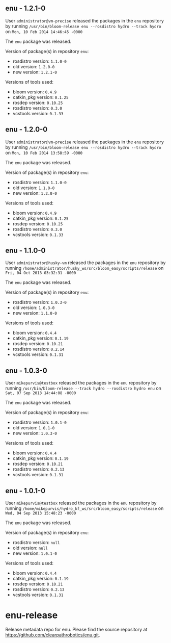 ## enu - 1.2.1-0

User `administrator@vm-precise` released the packages in the `enu` repository by running `/usr/bin/bloom-release enu --rosdistro hydro --track hydro` on `Mon, 10 Feb 2014 14:46:45 -0000`

The `enu` package was released.

Version of package(s) in repository `enu`:
- rosdistro version: `1.1.0-0`
- old version: `1.2.0-0`
- new version: `1.2.1-0`

Versions of tools used:
- bloom version: `0.4.9`
- catkin_pkg version: `0.1.25`
- rosdep version: `0.10.25`
- rosdistro version: `0.3.0`
- vcstools version: `0.1.33`


## enu - 1.2.0-0

User `administrator@vm-precise` released the packages in the `enu` repository by running `/usr/bin/bloom-release enu --rosdistro hydro --track hydro` on `Mon, 10 Feb 2014 13:58:59 -0000`

The `enu` package was released.

Version of package(s) in repository `enu`:
- rosdistro version: `1.1.0-0`
- old version: `1.1.0-0`
- new version: `1.2.0-0`

Versions of tools used:
- bloom version: `0.4.9`
- catkin_pkg version: `0.1.25`
- rosdep version: `0.10.25`
- rosdistro version: `0.3.0`
- vcstools version: `0.1.33`


## enu - 1.1.0-0

User `administrator@husky-vm` released the packages in the `enu` repository by running `/home/administrator/husky_ws/src/bloom_easy/scripts/release` on `Fri, 04 Oct 2013 03:32:31 -0000`

The `enu` package was released.

Version of package(s) in repository `enu`:
- rosdistro version: `1.0.3-0`
- old version: `1.0.3-0`
- new version: `1.1.0-0`

Versions of tools used:
- bloom version: `0.4.4`
- catkin_pkg version: `0.1.19`
- rosdep version: `0.10.21`
- rosdistro version: `0.2.14`
- vcstools version: `0.1.31`


## enu - 1.0.3-0

User `mikepurvis@testbox` released the packages in the `enu` repository by running `/usr/bin/bloom-release --track hydro --rosdistro hydro enu` on `Sat, 07 Sep 2013 14:44:08 -0000`

The `enu` package was released.

Version of package(s) in repository `enu`:
- rosdistro version: `1.0.1-0`
- old version: `1.0.1-0`
- new version: `1.0.3-0`

Versions of tools used:
- bloom version: `0.4.4`
- catkin_pkg version: `0.1.19`
- rosdep version: `0.10.21`
- rosdistro version: `0.2.13`
- vcstools version: `0.1.31`


## enu - 1.0.1-0

User `mikepurvis@testbox` released the packages in the `enu` repository by running `/home/mikepurvis/hydro_kf_ws/src/bloom_easy/scripts/release` on `Wed, 04 Sep 2013 15:48:23 -0000`

The `enu` package was released.

Version of package(s) in repository `enu`:
- rosdistro version: `null`
- old version: `null`
- new version: `1.0.1-0`

Versions of tools used:
- bloom version: `0.4.4`
- catkin_pkg version: `0.1.19`
- rosdep version: `0.10.21`
- rosdistro version: `0.2.13`
- vcstools version: `0.1.31`


enu-release
===========

Release metadata repo for enu. Please find the source repository at https://github.com/clearpathrobotics/enu.git.
